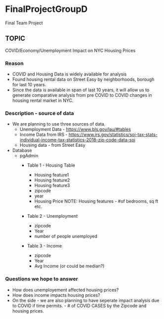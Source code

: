 # FinalProjectGroupD
Final Team Project
## TOPIC
COVID/Economy/Unemployment Impact on NYC Housing Prices
### Reason 
* COVID and Housing Data is widely available for analysis
* Found housing rental data on Street Easy by neighborhoods, borough for last 10 years.
* Since the data is available in span of last 10 years, it will allow us to generate comparative analysis from pre COVID to COVID changes in housing rental market in NYC.
### Description - source of data
* We are planning to use three sources of data.
  * Unemployment Data - https://www.bls.gov/lau/#tables
  * Income Data from IRS - https://www.irs.gov/statistics/soi-tax-stats-individual-income-tax-statistics-2018-zip-code-data-soi
  * Housing data - from Street Easy
* Database
  * pgAdmin
    * Table 1 - Housing Table
      * Housing feature1
      * Housing feature2
      * Housing feature3
      * zipcode
      * year
      * Housing Price
      NOTE: Housing features - #of bedrooms, sq ft etc.
     
     * Table 2 - Unemployment
        * zipcode
        * Year
        * number of people unemployed
      
     * Table 3 - Income
        * zipcode
        * Year
        * Avg Income (or could be median?)
      
### Questions we hope to answer

* How does unemployement affected housing prices?
* How does income impacts housing prices?
* On the side - we are also planning to have seperate impact analysis due to COVID if time permits. - # of COVID CASES by the Zipcode and housing prices.
